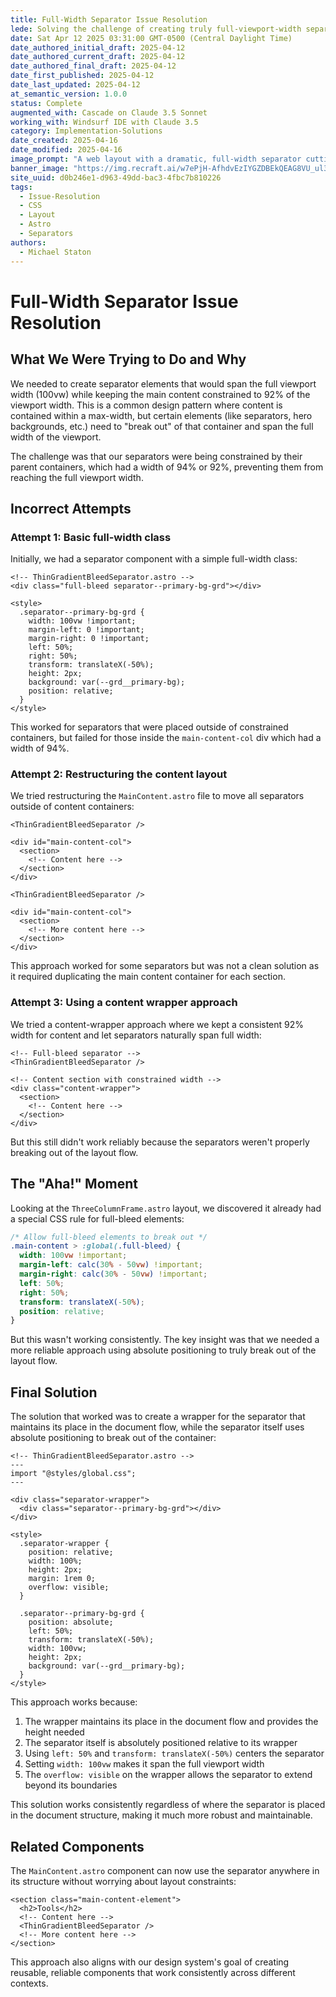 ```yaml
---
title: Full-Width Separator Issue Resolution
lede: Solving the challenge of creating truly full-viewport-width separators in a constrained layout
date: Sat Apr 12 2025 03:31:00 GMT-0500 (Central Daylight Time)
date_authored_initial_draft: 2025-04-12
date_authored_current_draft: 2025-04-12
date_authored_final_draft: 2025-04-12
date_first_published: 2025-04-12
date_last_updated: 2025-04-12
at_semantic_version: 1.0.0
status: Complete
augmented_with: Cascade on Claude 3.5 Sonnet
working_with: Windsurf IDE with Claude 3.5
category: Implementation-Solutions
date_created: 2025-04-16
date_modified: 2025-04-16
image_prompt: "A web layout with a dramatic, full-width separator cutting across the viewport. Visuals include layered backgrounds, CSS code snippets, and highlighted solution diagrams, symbolizing precise layout problem-solving."
banner_image: "https://img.recraft.ai/w7ePjH-AfhdvEzIYGZDBEkQEAG8VU_ul3bQx00z7e7k/rs:fit:1024:1820:0/raw:1/plain/abs://external/images/2bf4bf48-e809-4f3f-ab2e-a3859ebdf0f1"
site_uuid: d0b246e1-d963-49dd-bac3-4fbc7b810226
tags:
  - Issue-Resolution
  - CSS
  - Layout
  - Astro
  - Separators
authors:
  - Michael Staton
---
```


# Full-Width Separator Issue Resolution

## What We Were Trying to Do and Why

We needed to create separator elements that would span the full viewport width (100vw) while keeping the main content constrained to 92% of the viewport width. This is a common design pattern where content is contained within a max-width, but certain elements (like separators, hero backgrounds, etc.) need to "break out" of that container and span the full width of the viewport.

The challenge was that our separators were being constrained by their parent containers, which had a width of 94% or 92%, preventing them from reaching the full viewport width.

## Incorrect Attempts

### Attempt 1: Basic full-width class

Initially, we had a separator component with a simple full-width class:

```astro
<!-- ThinGradientBleedSeparator.astro -->
<div class="full-bleed separator--primary-bg-grd"></div>

<style>
  .separator--primary-bg-grd {
    width: 100vw !important;
    margin-left: 0 !important;
    margin-right: 0 !important;
    left: 50%;
    right: 50%;
    transform: translateX(-50%);
    height: 2px;
    background: var(--grd__primary-bg);
    position: relative;
  }
</style>
```

This worked for separators that were placed outside of constrained containers, but failed for those inside the `main-content-col` div which had a width of 94%.

### Attempt 2: Restructuring the content layout

We tried restructuring the `MainContent.astro` file to move all separators outside of content containers:

```astro
<ThinGradientBleedSeparator />

<div id="main-content-col">
  <section>
    <!-- Content here -->
  </section>
</div>

<ThinGradientBleedSeparator />

<div id="main-content-col">
  <section>
    <!-- More content here -->
  </section>
</div>
```

This approach worked for some separators but was not a clean solution as it required duplicating the main content container for each section.

### Attempt 3: Using a content wrapper approach

We tried a content-wrapper approach where we kept a consistent 92% width for content and let separators naturally span full width:

```astro
<!-- Full-bleed separator -->
<ThinGradientBleedSeparator />

<!-- Content section with constrained width -->
<div class="content-wrapper">
  <section>
    <!-- Content here -->
  </section>
</div>
```

But this still didn't work reliably because the separators weren't properly breaking out of the layout flow.

## The "Aha!" Moment

Looking at the `ThreeColumnFrame.astro` layout, we discovered it already had a special CSS rule for full-bleed elements:

```css
/* Allow full-bleed elements to break out */
.main-content > :global(.full-bleed) {
  width: 100vw !important;
  margin-left: calc(30% - 50vw) !important;
  margin-right: calc(30% - 50vw) !important;
  left: 50%;
  right: 50%;
  transform: translateX(-50%);
  position: relative;
}
```

But this wasn't working consistently. The key insight was that we needed a more reliable approach using absolute positioning to truly break out of the layout flow.

## Final Solution

The solution that worked was to create a wrapper for the separator that maintains its place in the document flow, while the separator itself uses absolute positioning to break out of the container:

```astro
<!-- ThinGradientBleedSeparator.astro -->
---
import "@styles/global.css";
---

<div class="separator-wrapper">
  <div class="separator--primary-bg-grd"></div>
</div>

<style>
  .separator-wrapper {
    position: relative;
    width: 100%;
    height: 2px;
    margin: 1rem 0;
    overflow: visible;
  }

  .separator--primary-bg-grd {
    position: absolute;
    left: 50%;
    transform: translateX(-50%);
    width: 100vw;
    height: 2px;
    background: var(--grd__primary-bg);
  }
</style>
```

This approach works because:

1. The wrapper maintains its place in the document flow and provides the height needed
2. The separator itself is absolutely positioned relative to its wrapper
3. Using `left: 50%` and `transform: translateX(-50%)` centers the separator
4. Setting `width: 100vw` makes it span the full viewport width
5. The `overflow: visible` on the wrapper allows the separator to extend beyond its boundaries

This solution works consistently regardless of where the separator is placed in the document structure, making it much more robust and maintainable.

## Related Components

The `MainContent.astro` component can now use the separator anywhere in its structure without worrying about layout constraints:

```astro
<section class="main-content-element">
  <h2>Tools</h2>
  <!-- Content here -->
  <ThinGradientBleedSeparator />
  <!-- More content here -->
</section>
```

This approach also aligns with our design system's goal of creating reusable, reliable components that work consistently across different contexts.
